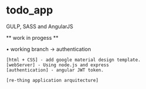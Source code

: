 # todo_app
GULP, SASS and AngularJS 

** work in progess ** 

• working branch -> authentication


	[html + CSS] - add google material design template.
	[webServer] - Using node.js and express
	[authentication] - angular JWT token.

	[re-thing application arquitecture]